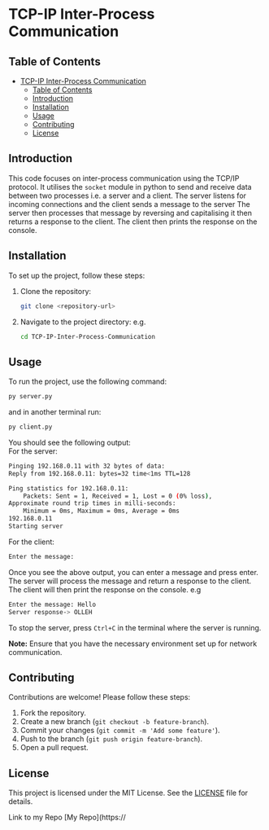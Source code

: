 # TCP-IP Inter-Process Communication

## Table of Contents
- [TCP-IP Inter-Process Communication](#tcp-ip-inter-process-communication)
  - [Table of Contents](#table-of-contents)
  - [Introduction](#introduction)
  - [Installation](#installation)
  - [Usage](#usage)
  - [Contributing](#contributing)
  - [License](#license)

## Introduction
This code focuses on inter-process communication using the TCP/IP protocol. It utilises the `socket` module in python to send 
and receive data between two processes i.e. a server and a client. The server listens for incoming connections and the client sends a message to the server
The server then processes that message by reversing and capitalising it then returns a response to the client. The client then prints the response on the console.

## Installation
To set up the project, follow these steps:
1. Clone the repository:
    ```sh
    git clone <repository-url>
    ```
2. Navigate to the project directory:
    e.g.
    ```sh
    cd TCP-IP-Inter-Process-Communication
    ```

## Usage
To run the project, use the following command:
```sh
py server.py
```
and in another terminal run:
```sh
py client.py
```
You should see the following output:
<br>
For the server:
```sh
Pinging 192.168.0.11 with 32 bytes of data:
Reply from 192.168.0.11: bytes=32 time<1ms TTL=128

Ping statistics for 192.168.0.11:
    Packets: Sent = 1, Received = 1, Lost = 0 (0% loss),
Approximate round trip times in milli-seconds:
    Minimum = 0ms, Maximum = 0ms, Average = 0ms
192.168.0.11
Starting server
```
For the client:
```sh
Enter the message:
```
Once you see the above output, you can enter a message and press enter. The server will process the message and return a response to the client. The client will then print the response on the console.
e.g
```sh
Enter the message: Hello
Server response-> OLLEH
```
To stop the server, press `Ctrl+C` in the terminal where the server is running.
<br>

**Note:**
Ensure that you have the necessary environment set up for network communication.

## Contributing
Contributions are welcome! Please follow these steps:
1. Fork the repository.
2. Create a new branch (`git checkout -b feature-branch`).
3. Commit your changes (`git commit -m 'Add some feature'`).
4. Push to the branch (`git push origin feature-branch`).
5. Open a pull request.

## License
This project is licensed under the MIT License. See the [LICENSE](LICENSE) file for details.

Link to my Repo
[My Repo](https://